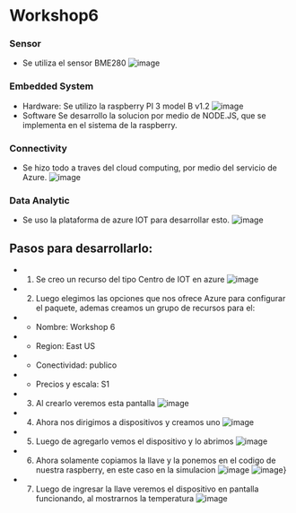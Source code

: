 # Workshop6

### Sensor ###
* Se utiliza el sensor BME280
![image](https://user-images.githubusercontent.com/85096310/166853001-33dcfa83-e75a-40b3-a2d6-c4211eb1f6fe.png)

### Embedded System ###
* Hardware: Se utilizo la raspberry PI 3 model B v1.2
![image](https://user-images.githubusercontent.com/85096310/166853050-8c57b041-836c-432e-aa28-53cfe3a51ea7.png)
* Software Se desarrollo la solucion por medio de NODE.JS, que se implementa en el sistema de la raspberry.

### Connectivity ###
* Se hizo todo a traves del cloud computing, por medio del servicio de Azure.
![image](https://user-images.githubusercontent.com/85096310/166851968-5524a97d-97c5-4a8d-a47e-586f1a8ffef3.png)


### Data Analytic ###
* Se uso la plataforma de azure IOT para desarrollar esto.
![image](https://user-images.githubusercontent.com/85096310/166851990-b728abfe-0e58-4063-bb64-f4975a857cc4.png)


## Pasos para desarrollarlo: ##
* 1. Se creo un recurso del tipo Centro de IOT en azure
![image](https://user-images.githubusercontent.com/85096310/166852278-fdb4fa5e-a9a4-4091-a205-084d031a4ca0.png)
* 2. Luego elegimos las opciones que nos ofrece Azure para configurar el paquete, ademas creamos un grupo de recursos para el:
*   - Nombre: Workshop 6
*   - Region: East US 
*   - Conectividad: publico
*   - Precios y escala: S1 
* 3. Al crearlo veremos esta pantalla
![image](https://user-images.githubusercontent.com/85096310/166852592-d26a53bf-80f0-4844-9fcf-b9209ee97c88.png)
* 4. Ahora nos dirigimos a dispositivos y creamos uno
![image](https://user-images.githubusercontent.com/85096310/166852673-c4b67aa1-9a14-4e89-be9a-b460ad46f43b.png)
* 5. Luego de agregarlo vemos el dispositivo y lo abrimos
![image](https://user-images.githubusercontent.com/85096310/166852756-6744afe3-5284-4537-8962-8331ccefe221.png)
* 6. Ahora solamente copiamos la llave y la ponemos en el codigo de nuestra raspberry, en este caso en la simulacion
![image](https://user-images.githubusercontent.com/85096310/166852851-37fd261c-9d97-486c-832c-1e6b28f4a2e2.png)
![image](https://user-images.githubusercontent.com/85096310/166852873-268972cb-1178-468f-a4d6-f32d51816550.png)}
* 7. Luego de ingresar la llave veremos el dispositivo en pantalla funcionando, al mostrarnos la temperatura
![image](https://user-images.githubusercontent.com/85096310/166852947-0d7e67df-5659-4f93-b152-346de15da913.png)
 


